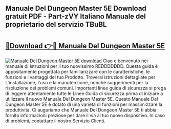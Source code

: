 ## Manuale Del Dungeon Master 5E Download gratuit PDF - Part-zVY Italiano Manuale del proprietario del servizio TBuBL

# <h2><a href="http://dfa1dh.blite.top/?on=Manuale+Del+Dungeon+Master+5E">🔗Download 👉🔴 Manuale Del Dungeon Master 5E</a></h2>

[![Manuale Del Dungeon Master 5E download](https://i.imgur.com/lujVjoI.png)](http://dfa1dh.blite.top/?on=Manuale+Del+Dungeon+Master+5E)
Ciao e benvenuto nel manuale di Istruzioni per il tuo nuovissimo REDDDDDDD. Questa guida è appositamente progettata per familiarizzare con le caratteristiche, le funzioni e i vantaggi del tuo Prodotto. Troverai istruzioni dettagliate per L'installazione, l'uso e la manutenzione, nonché suggerimenti per la risoluzione dei problemi comuni. Importanti linee guida di sicurezza si prega di leggere attentamente tutte le Linee Guida di sicurezza prima di iniziare a utilizzare il nuovo Manuale Del Dungeon Master 5E. Questo Manuale Del Dungeon Master 5E è dotato di una varietà di funzioni per massimizzare la produttività. Ci auguriamo che Manuale Del Dungeon Master 5E ti abbia fornito informazioni preziose per dare il via al tuo nuovo dispositivo. In caso di problemi, contattare il nostro Servizio Clienti.

